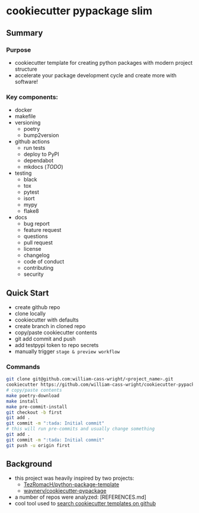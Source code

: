 # cookiecutter pypackage slim

## Summary
### Purpose
- cookiecutter template for creating python packages with modern project structure
- accelerate your package development cycle and create more with software!

### Key components:
- docker
- makefile
- versioning
	- poetry
	- bump2version
- github actions
	- run tests
	- deploy to PyPI
	- dependabot
	- mkdocs (*TODO*)
- testing
	- black
	- tox
	- pytest
	- isort
	- mypy
	- flake8
- docs
	- bug report
	- feature request
	- questions
	- pull request
	- license
	- changelog
	- code of conduct
	- contributing
	- security

## Quick Start
- create github repo
- clone locally
- cookiecutter with defaults
- create branch in cloned repo
- copy/paste cookiecutter contents
- git add commit and push
- add testpypi token to repo secrets
- manually trigger `stage & preview workflow`

### Commands
```bash
git clone git@github.com:william-cass-wright/<project_name>.git
cookiecutter https://github.com/william-cass-wright/cookiecutter-pypackage-slim.git _<project_name>
# copy/paste contents
make poetry-download
make install
make pre-commit-install
git checkout -b first
git add .
git commit -m ":tada: Initial commit"
# this will run pre-commits and usually change something
git add .
git commit -m ":tada: Initial commit"
git push -u origin first
```

## Background
- this project was heavily inspired by two projects:
	- [TezRomacH/python-package-template]
	- [waynerv/cookiecutter-pypackage]
- a number of repos were analyzed: [REFERENCES.md]
- cool tool used to [search cookiecutter templates on github]

[TezRomacH/python-package-template]: https://github.com/TezRomacH/python-package-template
[waynerv/cookiecutter-pypackage]: https://github.com/waynerv/cookiecutter-pypackage
[./REFERENCES.md]: ./references/REFERENCES.md
[search cookiecutter templates on github]:http://cookiecutter-templates.sebastianruml.name/